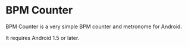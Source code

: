 BPM Counter
===========

BPM Counter is a very simple BPM counter and metronome for Android.

It requires Android 1.5 or later.

